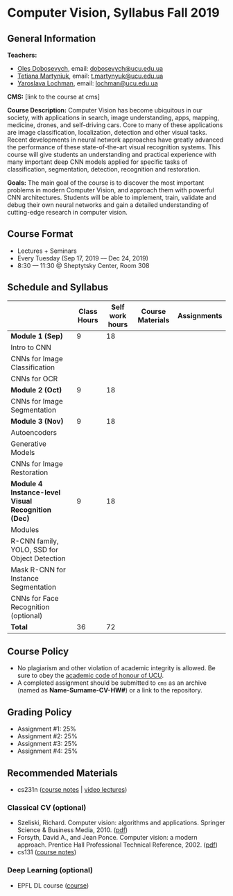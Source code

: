 # Computer Vision, Syllabus Fall 2019

## General Information

**Teachers:**
* [Oles Dobosevych](https://apps.ucu.edu.ua/en/personal/oles-dobosevych), email: dobosevych@ucu.edu.ua
* [Tetiana Martyniuk](https://apps.ucu.edu.ua/en/personal/tmartyniuk), email: t.martynyuk@ucu.edu.ua
* [Yaroslava Lochman](https://apps.ucu.edu.ua/en/personal/ylochman), email: lochman@ucu.edu.ua

**CMS:** [link to the course at cms]

**Course Description:** Computer Vision has become ubiquitous in our society, with applications in search, image understanding, apps, mapping, medicine, drones, and self-driving cars. Core to many of these applications are image classification, localization, detection and other visual tasks. Recent developments in neural network approaches have greatly advanced the performance of these state-of-the-art visual recognition systems. This course will give students an understanding and practical experience with many important deep CNN models applied for specific tasks of classification, segmentation, detection, recognition and restoration.

**Goals:** The main goal of the course is to discover the most important problems in modern Computer Vision, and approach them with powerful CNN architectures. Students will be able to implement, train, validate and debug their own neural networks and gain a detailed understanding of cutting-edge research in computer vision.


## Course Format
* Lectures + Seminars
* Every Tuesday (Sep 17, 2019 –– Dec 24, 2019)
* 8:30 — 11:30 @ Sheptytsky Center, Room 308

## Schedule and Syllabus
|   	                           	      |Сlass Hours    |Self work hours    |Course Materials   |Assignments   |
|---	                                  |---	          |---	              |---	              |---	         |
|**Module 1 (Sep)**                     |9              |18                 |                   |              |
|Intro to CNN    	                      |   	          |   	              |   	              |              |
|CNNs for Image Classification          |   	          |   	              |   	              |              |
|CNNs for OCR    	                      |   	          |   	              |   	              |              |
|**Module 2 (Oct)**                     |9              |18                 |                   |              |
|CNNs for Image Segmentation     	      |   	          |   	              |   	              |              |
|**Module 3 (Nov)**                     |9              |18                 |                   |              |
|Autoencoders                           |   	          |   	              |   	              |              |
|Generative Models                      |   	          |   	              |   	              |              |
|CNNs for Image Restoration             |   	          |   	              |   	              |              |
|**Module 4 Instance-level Visual Recognition (Dec)**|9              |18                 |                   |              |
|Modules                                |   	          |   	              |   	              |              |
|R-CNN family, YOLO, SSD for Object Detection|   	          |   	              |   	              |              |
|Mask R-CNN for Instance Segmentation   |   	          |   	              |   	              |              |
|CNNs for Face Recognition (optional)   |   	          |   	              |   	              |              |
|**Total**                              |36             |72                 |                   |              |


## Course Policy
* No plagiarism and other violation of academic integrity is allowed. Be sure to obey the [academic code of honour of UCU](https://s3-eu-central-1.amazonaws.com/ucu.edu.ua/wp-content/uploads/2017/04/Polozhennya_pro_plagiat.pdf).
* A completed assignment should be submitted to `cms` as an archive (named as **Name-Surname-CV-HW#**) or a link to the repository.

## Grading Policy
* Assignment #1: 25%
* Assignment #2: 25%
* Assignment #3: 25%
* Assignment #4: 25%


## Recommended Materials
* cs231n ([course notes](http://cs231n.github.io) | [video lectures](https://www.youtube.com/playlist?list=PL3FW7Lu3i5JvHM8ljYj-zLfQRF3EO8sYv))

### Classical CV (optional)
* Szeliski, Richard. Computer vision: algorithms and applications. Springer Science & Business Media, 2010. ([pdf](http://szeliski.org/Book/drafts/SzeliskiBook_20100903_draft.pdf))
* Forsyth, David A., and Jean Ponce. Computer vision: a modern approach. Prentice Hall Professional Technical Reference, 2002. ([pdf](http://cmuems.com/excap/readings/forsyth-ponce-computer-vision-a-modern-approach.pdf))
* cs131 ([course notes](https://github.com/StanfordVL/CS131_notes))

### Deep Learning (optional)
* EPFL DL course ([course](https://fleuret.org/ee559))
